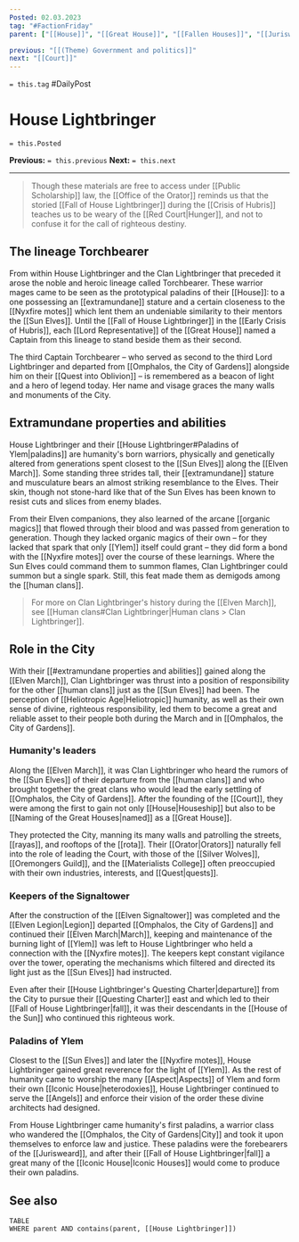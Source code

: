 ```yaml
---
Posted: 02.03.2023
tag: "#FactionFriday"
parent: ["[[House]]", "[[Great House]]", "[[Fallen Houses]]", "[[Jurisweard]]"]

previous: "[[(Theme) Government and politics]]"
next: "[[Court]]"
---
```

`= this.tag` #DailyPost
# House Lightbringer
`= this.Posted`

**Previous:** `= this.previous`
**Next:** `= this.next`

---

> Though these materials are free to access under [[Public Scholarship]] law, the [[Office of the Orator]] reminds us that the storied [[Fall of House Lightbringer]] during the [[Crisis of Hubris]] teaches us to be weary of the [[Red Court|Hunger]], and not to confuse it for the call of righteous destiny.

## The lineage Torchbearer

From within House Lightbringer and the Clan Lightbringer that preceded it arose the noble and heroic lineage called Torchbearer. These warrior mages came to be seen as the prototypical paladins of their [[House]]: to a one possessing an [[extramundane]] stature and a certain closeness to the [[Nyxfire motes]] which lent them an undeniable similarity to their mentors the [[Sun Elves]]. Until the [[Fall of House Lightbringer]] in the [[Early Crisis of Hubris]], each [[Lord Representative]] of the [[Great House]] named a Captain from this lineage to stand beside them as their second.

The third Captain Torchbearer – who served as second to the third Lord Lightbringer and departed from [[Omphalos, the City of Gardens]] alongside him on their [[Quest into Oblivion]] – is remembered as a beacon of light and a hero of legend today. Her name and visage graces the many walls and monuments of the City.

## Extramundane properties and abilities

House Lightbringer and their [[House Lightbringer#Paladins of Ylem|paladins]] are humanity's born warriors, physically and genetically altered from generations spent closest to the [[Sun Elves]] along the [[Elven March]]. Some standing three strides tall, their [[extramundane]] stature and musculature bears an almost striking resemblance to the Elves. Their skin, though not stone-hard like that of the Sun Elves has been known to resist cuts and slices from enemy blades.

From their Elven companions, they also learned of the arcane [[organic magics]] that flowed through their blood and was passed from generation to generation. Though they lacked organic magics of their own – for they lacked that spark that only [[Ylem]] itself could grant – they did form a bond with the [[Nyxfire motes]] over the course of these learnings. Where the Sun Elves could command them to summon flames, Clan Lightbringer could summon but a single spark. Still, this feat made them as demigods among the [[human clans]].

> For more on Clan Lightbringer's history during the [[Elven March]], see [[Human clans#Clan Lightbringer|Human clans > Clan Lightbringer]].

## Role in the City

With their [[#extramundane properties and abilities]] gained along the [[Elven March]], Clan Lightbringer was thrust into a position of responsibility for the other [[human clans]] just as the [[Sun Elves]] had been. The perception of [[Heliotropic Age|Heliotropic]] humanity, as well as their own sense of divine, righteous responsibility, led them to become a great and reliable asset to their people both during the March and in [[Omphalos, the City of Gardens]].

### Humanity's leaders

Along the [[Elven March]], it was Clan Lightbringer who heard the rumors of the [[Sun Elves]] of their departure from the [[human clans]] and who brought together the great clans who would lead the early settling of [[Omphalos, the City of Gardens]]. After the founding of the [[Court]], they were among the first to gain not only [[House|Houseship]] but also to be [[Naming of the Great Houses|named]] as a [[Great House]].

They protected the City, manning its many walls and patrolling the streets, [[rayas]], and rooftops of the [[rota]]. Their [[Orator|Orators]] naturally fell into the role of leading the Court, with those of the [[Silver Wolves]], [[Oremongers Guild]], and the [[Materialists College]] often preoccupied with their own industries, interests, and [[Quest|quests]].

### Keepers of the Signaltower

After the construction of the [[Elven Signaltower]] was completed and the [[Elven Legion|Legion]] departed [[Omphalos, the City of Gardens]] and continued their [[Elven March|March]], keeping and maintenance of the burning light of [[Ylem]] was left to House Lightbringer who held a connection with the [[Nyxfire motes]]. The keepers kept constant vigilance over the tower, operating the mechanisms which filtered and directed its light just as the [[Sun Elves]] had instructed.

Even after their [[House Lightbringer's Questing Charter|departure]] from the City to pursue their [[Questing Charter]] east and which led to their [[Fall of House Lightbringer|fall]], it was their descendants in the [[House of the Sun]] who continued this righteous work.

### Paladins of Ylem

Closest to the [[Sun Elves]] and later the [[Nyxfire motes]], House Lightbringer gained great reverence for the light of [[Ylem]]. As the rest of humanity came to worship the many [[Aspect|Aspects]] of Ylem and form their own [[Iconic House|heterodoxies]], House Lightbringer continued to serve the [[Angels]] and enforce their vision of the order these divine architects had designed.

From House Lightbringer came humanity's first paladins, a warrior class who wandered the [[Omphalos, the City of Gardens|City]] and took it upon themselves to enforce law and justice. These paladins were the forebearers of the [[Jurisweard]], and after their [[Fall of House Lightbringer|fall]] a great many of the [[Iconic House|Iconic Houses]] would come to produce their own paladins.

## See also
```dataview
TABLE
WHERE parent AND contains(parent, [[House Lightbringer]])
```
